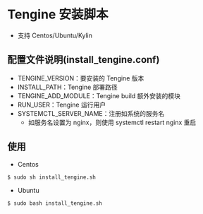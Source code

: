 # Tengine 安装脚本
+ 支持 Centos/Ubuntu/Kylin

## 配置文件说明(install_tengine.conf)
+ TENGINE_VERSION：要安装的 Tengine 版本
+ INSTALL_PATH：Tengine 部署路径
+ TENGINE_ADD_MODULE：Tengine build 额外安装的模块
+ RUN_USER：Tengine 运行用户
+ SYSTEMCTL_SERVER_NAME：注册如系统的服务名
  + 如服务名设置为 nginx，则使用 systemctl restart nginx 重启

## 使用
+ Centos

```bash
$ sudo sh install_tengine.sh
```
+ Ubuntu

```bash
$ sudo bash install_tengine.sh
```